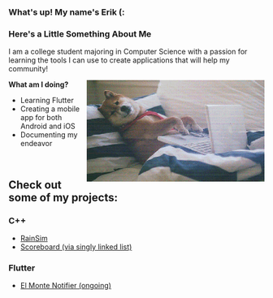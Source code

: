 ### What's up! My name's Erik (:

### Here's a Little Something About Me
I am a college student majoring in Computer Science with a passion for learning the tools I can use to create applications that will help my community! 

<img align="right" src="https://github.com/erik-argueta/erik-argueta/blob/main/readmeGIfs/shiba.gif" width="350" height="200" />

**What am I doing?**
- Learning Flutter
- Creating a mobile app for both Android and iOS
- Documenting my endeavor

<br />

## Check out some of my projects:
### C++
- <a href="https://github.com/erik-argueta/projects/tree/main/cpp/complex/RainSim">RainSim</a>
- <a href="https://github.com/erik-argueta/projects/tree/main/cpp/data-structures/scoreboard/singly-linked-list">Scoreboard (via singly linked list)</a>

### Flutter
- <a href="https://github.com/erik-argueta/projects/tree/main/App-Idea">El Monte Notifier (ongoing)</a>

<!---
erik-argueta/erik-argueta is a ✨ special ✨ repository because its `README.md` (this file) appears on your GitHub profile.
You can click the Preview link to take a look at your changes.
--->
